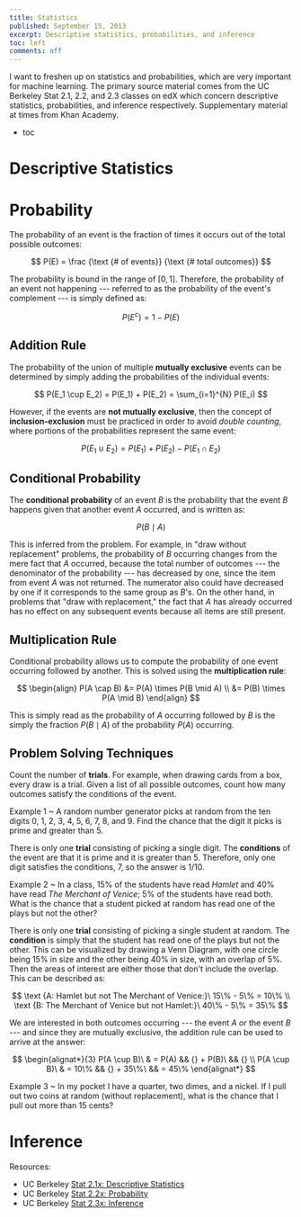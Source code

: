 ```yaml
---
title: Statistics
published: September 15, 2013
excerpt: Descriptive statistics, probabilities, and inference
toc: left
comments: off
---
```


I want to freshen up on statistics and probabilities, which are very important for machine learning. The primary source material comes from the UC Berkeley Stat 2.1, 2.2, and 2.3 classes on edX which concern descriptive statistics, probabilities, and inference respectively. Supplementary material at times from Khan Academy. 

* toc

# Descriptive Statistics

# Probability

The probability of an event is the fraction of times it occurs out of the total possible outcomes:

$$ P(E) = \frac {\text {# of events}} {\text {# total outcomes}} $$

The probability is bound in the range of $[0, 1]$. Therefore, the probability of an event not happening --- referred to as the probability of the event's complement --- is simply defined as:

$$ P(E^c) = 1 - P(E) $$

## Addition Rule

The probability of the union of multiple **mutually exclusive** events can be determined by simply adding the probabilities of the individual events:

$$
P(E_1 \cup E_2) = P(E_1) + P(E_2) = \sum_{i=1}^{N} P(E_i)
$$

However, if the events are **not mutually exclusive**, then the concept of **inclusion-exclusion** must be practiced in order to avoid _double counting_, where portions of the probabilities represent the same event:

$$ P(E_1 \cup E_2) = P(E_1) + P(E_2) - P(E_1 \cap E_2) $$

## Conditional Probability

The **conditional probability** of an event $B$ is the probability that the event $B$ happens given that another event $A$ occurred, and is written as:

$$ P(B \mid A) $$

This is inferred from the problem. For example, in "draw without replacement" problems, the probability of $B$ occurring changes from the mere fact that $A$ occurred, because the total number of outcomes --- the denominator of the probability --- has decreased by one, since the item from event $A$ was not returned. The numerator also could have decreased by one if it corresponds to the same group as $B$'s. On the other hand, in problems that "draw with replacement," the fact that $A$ has already occurred has no effect on any subsequent events because all items are still present.

## Multiplication Rule

Conditional probability allows us to compute the probability of one event occurring followed by another. This is solved using the **multiplication rule**:

$$
\begin{align}
P(A \cap B) &= P(A) \times P(B \mid A) \\
            &= P(B) \times P(A \mid B)
\end{align}
$$

This is simply read as the probability of $A$ occurring followed by $B$ is the simply the fraction $P(B \mid A)$ of the probability $P(A)$ occurring.

## Problem Solving Techniques

Count the number of **trials**. For example, when drawing cards from a box, every draw is a trial. Given a list of all possible outcomes, count how many outcomes satisfy the conditions of the event.

Example 1
  ~ A random number generator picks at random from the ten digits 0, 1, 2, 3, 4, 5, 6, 7, 8, and 9. Find the chance that the digit it picks is prime and greater than 5.

There is only one **trial** consisting of picking a single digit. The **conditions** of the event are that it is prime and it is greater than 5. Therefore, only one digit satisfies the conditions, 7, so the answer is $1/10$.

Example 2
  ~ In a class, 15% of the students have read _Hamlet_ and 40% have read _The Merchant of Venice_; 5% of the students have read both. What is the chance that a student picked at random has read one of the plays but not the other?

There is only one **trial** consisting of picking a single student at random. The **condition** is simply that the student has read one of the plays but not the other. This can be visualized by drawing a Venn Diagram, with one circle being 15% in size and the other being 40% in size, with an overlap of 5%. Then the areas of interest are either those that don't include the overlap. This can be described as:

$$
\text {A: Hamlet but not The Merchant of Venice:}\ 15\% - 5\% = 10\% \\
\text {B: The Merchant of Venice but not Hamlet:}\ 40\% - 5\% = 35\%
$$

We are interested in both outcomes occurring --- the event $A$ _or_ the event $B$ --- and since they are mutually exclusive, the addition rule can be used to arrive at the answer:

$$
\begin{alignat*}{3}
P(A \cup B)\ & = P(A) && {} + P(B)\ && {} \\
P(A \cup B)\ & = 10\% && {} + 35\%\ && = 45\%
\end{alignat*}
$$

Example 3
  ~ In my pocket I have a quarter, two dimes, and a nickel. If I pull out two coins at random (without replacement), what is the chance that I pull out more than 15 cents?

# Inference

Resources:

* UC Berkeley [Stat 2.1x: Descriptive Statistics](https://www.edx.org/course/uc-berkeley/stat2-1x/introduction-statistics/594)
* UC Berkeley [Stat 2.2x: Probability](https://www.edx.org/course/uc-berkeley/stat2-2x/introduction-statistics/685)
* UC Berkeley [Stat 2.3x: Inference](https://www.edx.org/course/uc-berkeley/stat2-3x/introduction-statistics/825)
